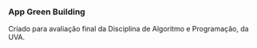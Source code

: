 ### App Green Building

Criado para avaliação final da Disciplina de Algoritmo e Programação, da UVA.
